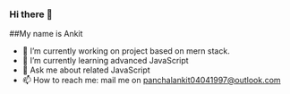 ### Hi there 👋
##My name is Ankit
- 🔭 I’m currently working on project based on mern stack.
- 🌱 I’m currently learning advanced JavaScript
- 💬 Ask me about related JavaScript
- 📫 How to reach me: mail me on panchalankit04041997@outlook.com


